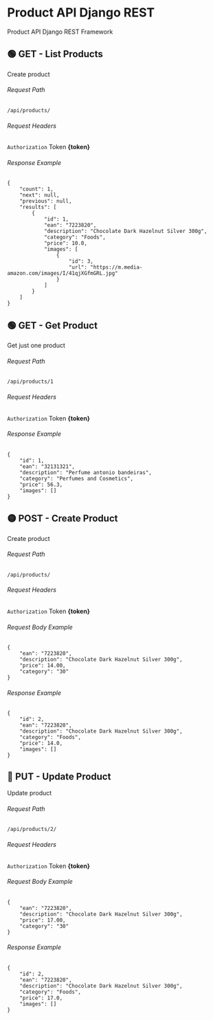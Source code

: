 # Product API Django REST
Product API Django REST Framework

## 🟢 GET - List Products

Create product

###### Request Path
```
/api/products/
```
###### Request Headers
`Authorization` Token **{token}**

###### Response Example
```
{
    "count": 1,
    "next": null,
    "previous": null,
    "results": [
        {
            "id": 1,
            "ean": "7223820",
            "description": "Chocolate Dark Hazelnut Silver 300g",
            "category": "Foods",
            "price": 10.0,
            "images": [
                {
                    "id": 3,
                    "url": "https://m.media-amazon.com/images/I/41qjXGfmGRL.jpg"
                }
            ]
        }
    ]
}
```
## 🟢 GET - Get Product 

Get just one product

###### Request Path
```
/api/products/1
```
###### Request Headers
`Authorization` Token **{token}**

###### Response Example
```
{
    "id": 1,
    "ean": "32131321",
    "description": "Perfume antonio bandeiras",
    "category": "Perfumes and Cosmetics",
    "price": 56.3,
    "images": []
}
```

## 🟡 POST - Create Product 

Create product

###### Request Path
```
/api/products/
```
###### Request Headers
`Authorization` Token **{token}**

###### Request Body Example
```
{
    "ean": "7223820",
    "description": "Chocolate Dark Hazelnut Silver 300g",
    "price": 14.00,
    "category": "30"
}
```
###### Response Example
```
{
    "id": 2,
    "ean": "7223820",
    "description": "Chocolate Dark Hazelnut Silver 300g",
    "category": "Foods",
    "price": 14.0,
    "images": []
}
```
## 🔵 PUT - Update Product 

Update product

###### Request Path
```
/api/products/2/
```
###### Request Headers
`Authorization` Token **{token}**

###### Request Body Example
```
{
    "ean": "7223820",
    "description": "Chocolate Dark Hazelnut Silver 300g",
    "price": 17.00,
    "category": "30"
}
```
###### Response Example
```
{
    "id": 2,
    "ean": "7223820",
    "description": "Chocolate Dark Hazelnut Silver 300g",
    "category": "Foods",
    "price": 17.0,
    "images": []
}
```

